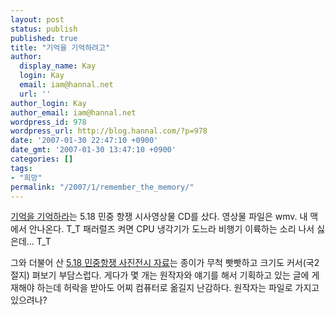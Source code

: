 ```yaml
---
layout: post
status: publish
published: true
title: "기억을 기억하려고"
author:
  display_name: Kay
  login: Kay
  email: iam@hannal.net
  url: ''
author_login: Kay
author_email: iam@hannal.net
wordpress_id: 978
wordpress_url: http://blog.hannal.com/?p=978
date: '2007-01-30 22:47:10 +0900'
date_gmt: '2007-01-30 13:47:10 +0900'
categories: []
tags:
- "희망"
permalink: "/2007/1/remember_the_memory/"
---
```

<p><a href="http://www.518.org/main.html?TM18MF=A0603&&page_act=detailview&getRid=7">기억을 기억하라</a>는 5.18 민중 항쟁 시사영상물 CD를 샀다. 영상물 파일은 wmv. 내 맥에서 안나온다. T_T 패러럴즈 켜면 CPU 냉각기가 도느라 비행기 이륙하는 소리 나서 싫은데... T_T</p>
<p>그와 더불어 산 <a href="http://www.518.org/main.html?TM18MF=A0603&&page_act=detailview&getRid=10">5.18 민중항쟁 사진전시 자료</a>는 종이가 무척 빳빳하고 크기도 커서(국2절지) 펴보기 부담스럽다. 게다가 몇 개는 원작자와 얘기를 해서 기획하고 있는 글에 게재해야 하는데 허락을 받아도 어찌 컴퓨터로 옮길지 난감하다. 원작자는 파일로 가지고 있으려나?</p>
